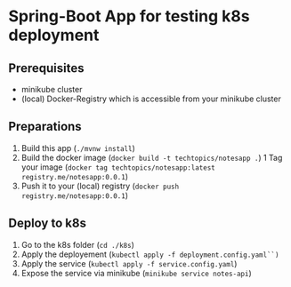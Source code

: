 # Spring-Boot App for testing k8s deployment

## Prerequisites

* minikube cluster
* (local) Docker-Registry which is accessible from your minikube cluster

## Preparations

1. Build this app (``./mvnw install``)
1. Build the docker image (``docker build -t techtopics/notesapp .``)
1  Tag your image (``docker tag techtopics/notesapp:latest registry.me/notesapp:0.0.1``)
1. Push it to your (local) registry (``docker push registry.me/notesapp:0.0.1``)


## Deploy to k8s
1. Go to the k8s folder (``cd ./k8s``)
1. Apply the deployement  (`kubectl apply -f deployment.config.yaml``)`
1. Apply the service (``kubectl apply -f service.config.yaml``)
1. Expose the service via minikube (``minikube service notes-api``)

